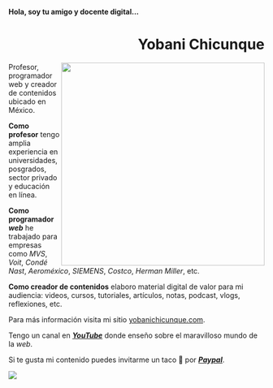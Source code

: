 **Hola, soy tu amigo y docente digital...**

<div align="right">

# Yobani Chicunque

</div>

<img width="400" height="auto" align="right" src="https://jonmircha.com/img/apoyo.jpg">

Profesor, programador web y creador de contenidos ubicado en México.

**Como profesor** tengo amplia experiencia en universidades, posgrados, sector privado y educación en línea.

**Como programador _web_** he trabajado para empresas como _MVS_, _Voit_, _Condé Nast_, _Aeroméxico_, _SIEMENS_, _Costco_, _Herman Miller_, etc.

**Como creador de contenidos** elaboro material digital de valor para mi audiencia: videos, cursos, tutoriales, artículos, notas, podcast, vlogs, reflexiones, etc.

Para más información visita mi sitio <a href="https://jonmircha.com" target="_blank" rel="noopener">yobanichicunque.com</a>.

Tengo un canal en <a href="https://www.youtube.com/jonmircha?sub_confirmation=1" target="_blank" rel="noopener"> _**YouTube**_</a> donde enseño sobre el maravilloso mundo de la _web_.

Si te gusta mi contenido puedes invitarme un taco 🌮 por <a href="https://jonmircha.com/taco" target="_blank" rel="noopener"> _**Paypal**_</a>.

<a href="https://www.youtube.com/jonmircha?sub_confirmation=1" target="_blank" rel="noopener">
  <img align="center" src="https://jonmircha.com/img/youtube-banner.jpg">
</a>
